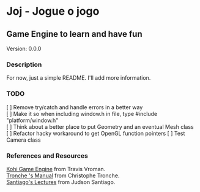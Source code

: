 # Joj - Jogue o jogo

## Game Engine to learn and have fun

Version: 0.0.0

### Description

For now, just a simple README.
I'll add more information.

### TODO

[ ] Remove try/catch and handle errors in a better way  
[ ] Make it so when including window.h in file, type #include "platform/window.h"  
[ ] Think about a better place to put Geometry and an eventual Mesh class  
[ ] Refactor hacky workaround to get OpenGL function pointers
[ ] Test Camera class

### References and Resources

[Kohi Game Engine](https://github.com/travisvroman/kohi.git) from Travis Vroman.  
[Tronche 's Manual](https://tronche.com/gui/x/xlib/) from Christophe Tronche.  
[Santiago's Lectures](https://github.com/JudsonSS) from Judson Santiago.